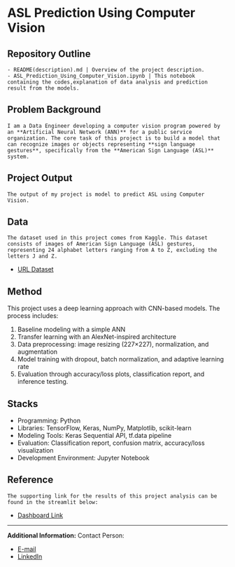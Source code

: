 # ASL Prediction Using Computer Vision

## Repository Outline
```
- README(description).md | Overview of the project description.
- ASL_Prediction_Using_Computer_Vision.ipynb | This notebook containing the codes,explanation of data analysis and prediction result from the models.
```

## Problem Background
`I am a Data Engineer developing a computer vision program powered by an **Artificial Neural Network (ANN)** for a public service organization. The core task of this project is to build a model that can recognize images or objects representing **sign language gestures**, specifically from the **American Sign Language (ASL)** system.`

## Project Output
`The output of my project is model to predict ASL using Computer Vision.`

## Data
`The dataset used in this project comes from Kaggle. This dataset consists of images of American Sign Language (ASL) gestures, representing 24 alphabet letters ranging from A to Z, excluding the letters J and Z.`
- [URL Dataset](https://www.kaggle.com/datasets/signnteam/asl-sign-language-pictures-minus-j-z)

## Method
This project uses a deep learning approach with CNN-based models. The process includes:
1. Baseline modeling with a simple ANN
2. Transfer learning with an AlexNet-inspired architecture
3. Data preprocessing: image resizing (227×227), normalization, and augmentation
4. Model training with dropout, batch normalization, and adaptive learning rate
5. Evaluation through accuracy/loss plots, classification report, and inference testing.

## Stacks
- Programming: Python
- Libraries: TensorFlow, Keras, NumPy, Matplotlib, scikit-learn
- Modeling Tools: Keras Sequential API, tf.data pipeline
- Evaluation: Classification report, confusion matrix, accuracy/loss visualization
- Development Environment: Jupyter Notebook

## Reference
`The supporting link for the results of this project analysis can be found in the streamlit below:`
- [Dashboard Link]([https://asl-hand-language-classification-rvpishere.streamlit.app/](https://asl-hand-language-classification-rvpishere.streamlit.app/))
---

**Additional Information:**
Contact Person:
- [E-mail](yonathan.anggraiwan.work@gmail.com)
- [LinkedIn](https://www.linkedin.com/in/yonathan-anggraiwan-work/)
